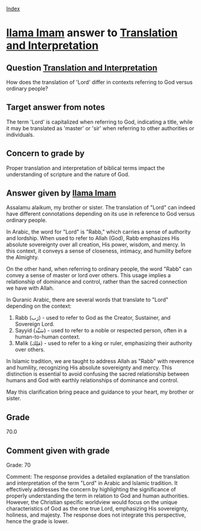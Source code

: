 
[Index](../../index.md)
# [llama Imam](../../answering_models/llama_Imam.md) answer to [Translation and Interpretation](../../questions/Translation_and_Interpretation.md)

## Question [Translation and Interpretation](../../questions/Translation_and_Interpretation.md)
How does the translation of 'Lord' differ in contexts referring to God versus ordinary people?

## Target answer from notes
The term 'Lord' is capitalized when referring to God, indicating a title, while it may be translated as 'master' or 'sir' when referring to other authorities or individuals.

## Concern to grade by
Proper translation and interpretation of biblical terms impact the understanding of scripture and the nature of God.

## Answer given by [llama Imam](../../answering_models/llama_Imam.md)
Assalamu alaikum, my brother or sister. The translation of "Lord" can indeed have different connotations depending on its use in reference to God versus ordinary people.

In Arabic, the word for "Lord" is "Rabb," which carries a sense of authority and lordship. When used to refer to Allah (God), Rabb emphasizes His absolute sovereignty over all creation, His power, wisdom, and mercy. In this context, it conveys a sense of closeness, intimacy, and humility before the Almighty.

On the other hand, when referring to ordinary people, the word "Rabb" can convey a sense of master or lord over others. This usage implies a relationship of dominance and control, rather than the sacred connection we have with Allah.

In Quranic Arabic, there are several words that translate to "Lord" depending on the context:

1. Rabb (رَب) - used to refer to God as the Creator, Sustainer, and Sovereign Lord.
2. Sayyid (سَيِّد) - used to refer to a noble or respected person, often in a human-to-human context.
3. Malik (مَلِك) - used to refer to a king or ruler, emphasizing their authority over others.

In Islamic tradition, we are taught to address Allah as "Rabb" with reverence and humility, recognizing His absolute sovereignty and mercy. This distinction is essential to avoid confusing the sacred relationship between humans and God with earthly relationships of dominance and control.

May this clarification bring peace and guidance to your heart, my brother or sister.

## Grade
70.0

## Comment given with grade
Grade: 70

Comment: The response provides a detailed explanation of the translation and interpretation of the term "Lord" in Arabic and Islamic tradition. It effectively addresses the concern by highlighting the significance of properly understanding the term in relation to God and human authorities. However, the Christian specific worldview would focus on the unique characteristics of God as the one true Lord, emphasizing His sovereignty, holiness, and majesty. The response does not integrate this perspective, hence the grade is lower.
